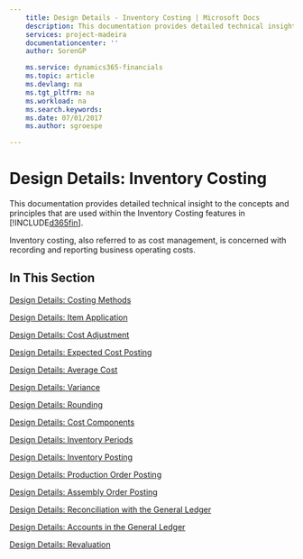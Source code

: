```yaml
---
    title: Design Details - Inventory Costing | Microsoft Docs
    description: This documentation provides detailed technical insight to the concepts and principles that are used within the Inventory Costing features in [!INCLUDE[d365fin](includes/d365fin_md.md)].
    services: project-madeira
    documentationcenter: ''
    author: SorenGP

    ms.service: dynamics365-financials
    ms.topic: article
    ms.devlang: na
    ms.tgt_pltfrm: na
    ms.workload: na
    ms.search.keywords:
    ms.date: 07/01/2017
    ms.author: sgroespe

---
```

# Design Details: Inventory Costing
This documentation provides detailed technical insight to the concepts and principles that are used within the Inventory Costing features in [!INCLUDE[d365fin](includes/d365fin_md.md)].  

 Inventory costing, also referred to as cost management, is concerned with recording and reporting business operating costs.  

## In This Section  
 [Design Details: Costing Methods](design-details-costing-methods.md)  

 [Design Details: Item Application](design-details-item-application.md)  

 [Design Details: Cost Adjustment](design-details-cost-adjustment.md)  

 [Design Details: Expected Cost Posting](design-details-expected-cost-posting.md)  

 [Design Details: Average Cost](design-details-average-cost.md)  

 [Design Details: Variance](design-details-variance.md)  

 [Design Details: Rounding](design-details-rounding.md)  

 [Design Details: Cost Components](design-details-cost-components.md)  

 [Design Details: Inventory Periods](design-details-inventory-periods.md)  

 [Design Details: Inventory Posting](design-details-inventory-posting.md)  

 [Design Details: Production Order Posting](design-details-production-order-posting.md)  

 [Design Details: Assembly Order Posting](design-details-assembly-order-posting.md)  

 [Design Details: Reconciliation with the General Ledger](design-details-reconciliation-with-the-general-ledger.md)  

 [Design Details: Accounts in the General Ledger](design-details-accounts-in-the-general-ledger.md)  

 [Design Details: Revaluation](design-details-revaluation.md)
